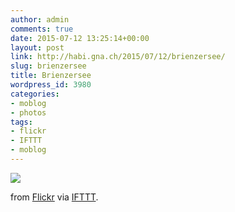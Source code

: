 ```yaml
---
author: admin
comments: true
date: 2015-07-12 13:25:14+00:00
layout: post
link: http://habi.gna.ch/2015/07/12/brienzersee/
slug: brienzersee
title: Brienzersee
wordpress_id: 3980
categories:
- moblog
- photos
tags:
- flickr
- IFTTT
- moblog
---
```


![](http://ift.tt/1TtHScF)  

  

from [Flickr](http://flic.kr/p/vUHGW8) via [IFTTT](http://ift.tt/1c4nCfM).
